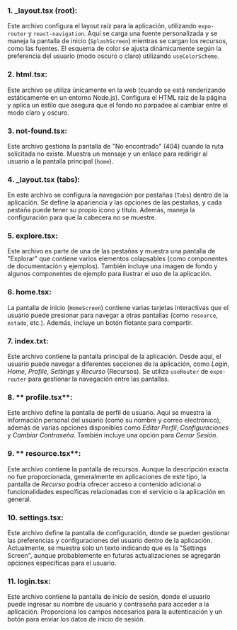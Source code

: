 ### 1. **_layout.tsx (root)**:
Este archivo configura el layout raíz para la aplicación, utilizando `expo-router` y `react-navigation`. Aquí se carga una fuente personalizada y se maneja la pantalla de inicio (`SplashScreen`) mientras se cargan los recursos, como las fuentes. El esquema de color se ajusta dinámicamente según la preferencia del usuario (modo oscuro o claro) utilizando `useColorScheme`.

### 2. **html.tsx**:
Este archivo se utiliza únicamente en la web (cuando se está renderizando estáticamente en un entorno Node.js). Configura el HTML raíz de la página y aplica un estilo que asegura que el fondo no parpadee al cambiar entre el modo claro y oscuro.

### 3. **not-found.tsx**:
Este archivo gestiona la pantalla de "No encontrado" (404) cuando la ruta solicitada no existe. Muestra un mensaje y un enlace para redirigir al usuario a la pantalla principal (`home`).

### 4. **_layout.tsx (tabs)**:
En este archivo se configura la navegación por pestañas (`Tabs`) dentro de la aplicación. Se define la apariencia y las opciones de las pestañas, y cada pestaña puede tener su propio ícono y título. Además, maneja la configuración para que la cabecera no se muestre.

### 5. **explore.tsx**:
Este archivo es parte de una de las pestañas y muestra una pantalla de "Explorar" que contiene varios elementos colapsables (como componentes de documentación y ejemplos). También incluye una imagen de fondo y algunos componentes de ejemplo para ilustrar el uso de la aplicación.

### 6. **home.tsx**:
La pantalla de inicio (`HomeScreen`) contiene varias tarjetas interactivas que el usuario puede presionar para navegar a otras pantallas (como `resource`, `estado`, etc.). Además, incluye un botón flotante para compartir.

### 7. **index.txt**:
Este archivo contiene la pantalla principal de la aplicación. Desde aquí, el usuario puede navegar a diferentes secciones de la aplicación, como *Login*, *Home*, *Profile*, *Settings* y *Recurso* (Recursos). Se utiliza `useRouter` de `expo-router` para gestionar la navegación entre las pantallas.


### 8. ** profile.tsx**:
Este archivo define la pantalla de perfil de usuario. Aquí se muestra la información personal del usuario (como su nombre y correo electrónico), además de varias opciones disponibles como *Editar Perfil*, *Configuraciones* y *Cambiar Contraseña*. También incluye una opción para *Cerrar Sesión*.


### 9. ** resource.tsx**:

Este archivo contiene la pantalla de recursos. Aunque la descripción exacta no fue proporcionada, generalmente en aplicaciones de este tipo, la pantalla de *Recurso* podría ofrecer acceso a contenido adicional o funcionalidades específicas relacionadas con el servicio o la aplicación en general.


### 10. **settings.tsx**:

Este archivo define la pantalla de configuración, donde se pueden gestionar las preferencias y configuraciones del usuario dentro de la aplicación. Actualmente, se muestra solo un texto indicando que es la "Settings Screen", aunque probablemente en futuras actualizaciones se agregarán opciones específicas para el usuario.


### 11. **login.tsx**:

Este archivo contiene la pantalla de inicio de sesión, donde el usuario puede ingresar su nombre de usuario y contraseña para acceder a la aplicación. Proporciona los campos necesarios para la autenticación y un botón para enviar los datos de inicio de sesión.

